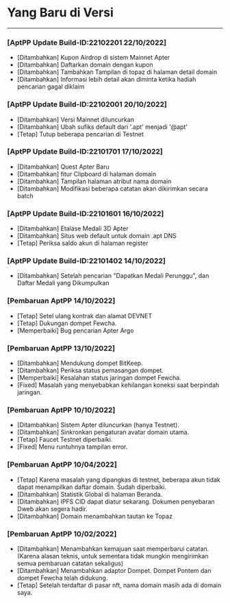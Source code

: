 # Yang Baru di Versi
- - -

### [AptPP Update Build-ID:22102201 22/10/2022]

* [Ditambahkan] Kupon Airdrop di sistem Mainnet Apter
* [Ditambahkan] Daftarkan domain dengan kupon
* [Ditambahkan] Tambahkan Tampilan di topaz di halaman detail domain
* [Ditambahkan] Informasi lebih detail akan diminta ketika hadiah pencarian gagal diklaim

### [AptPP Update Build-ID:22102001 20/10/2022]

* [Ditambahkan] Versi Mainnet diluncurkan
* [Ditambahkan] Ubah sufiks default dari '.apt' menjadi '@apt'
* [Tetap] Tutup beberapa pencarian di Testnet

### [AptPP Update Build-ID:22101701 17/10/2022]

* [Ditambahkan] Quest Apter Baru
* [Ditambahkan] fitur Clipboard di halaman domain
* [Ditambahkan] Tampilan halaman atribut nama domain
* [Ditambahkan] Modifikasi beberapa catatan akan dikirimkan secara batch

### [AptPP Update Build-ID:22101601 16/10/2022]

* [Ditambahkan] Etalase Medali 3D Apter
* [Ditambahkan] Situs web default untuk domain .apt DNS
* [Tetap] Periksa saldo akun di halaman register

### [AptPP Update Build-ID:22101402 14/10/2022]

* [Ditambahkan] Setelah pencarian "Dapatkan Medali Perunggu", dan Daftar Medali yang Dikumpulkan

### [Pembaruan AptPP 14/10/2022]

* [Tetap] Setel ulang kontrak dan alamat DEVNET
* [Tetap] Dukungan dompet Fewcha.
* [Memperbaiki] Bug pencarian Apter Argo

### [Pembaruan AptPP 13/10/2022]

* [Ditambahkan] Mendukung dompet BitKeep.
* [Ditambahkan] Periksa status pemasangan dompet.
* [Memperbaiki] Kesalahan status jaringan dompet Fewcha.
* [Fixed] Masalah yang menyebabkan kehilangan koneksi saat berpindah jaringan.

### [Pembaruan AptPP 10/10/2022]

* [Ditambahkan] Sistem Apter diluncurkan (hanya Testnet).
* [Ditambahkan] Sinkronkan pengaturan avatar domain utama.
* [Tetap] Faucet Testnet diperbaiki.
* [Fixed] Menu runtuhnya tampilan error.

### [Pembaruan AptPP 10/04/2022]

* [Tetap] Karena masalah yang dipangkas di testnet, beberapa akun tidak dapat menampilkan daftar domain. Sudah diperbaiki.
* [Ditambahkan] Statistik Global di halaman Beranda.
* [Ditambahkan] IPFS CID dapat diatur sekarang. Dokumen penyebaran Dweb akan segera hadir.
* [Ditambahkan] Domain menambahkan tautan ke Topaz

### [Pembaruan AptPP 10/02/2022]

* [Ditambahkan] Menambahkan kemajuan saat memperbarui catatan. (Karena alasan teknis, untuk sementara tidak mungkin mengirimkan semua pembaruan catatan sekaligus)
* [Ditambahkan] Menambahkan adaptor Dompet. Dompet Pontem dan dompet Fewcha telah didukung.
* [Tetap] Setelah terdaftar di pasar nft, nama domain masih ada di domain saya.
